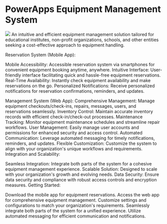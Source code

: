 # PowerApps Equipment Management System
![](EquipmentBookingUserApp.gif)
An intuitive and efficient equipment management solution tailored for educational institutes, non-profit organizations, schools, and other entities seeking a cost-effective approach to equipment handling.

Reservation System (Mobile App):

Mobile Accessibility: Accessible reservation system via smartphones for convenient equipment booking anytime, anywhere.
Intuitive Interface: User-friendly interface facilitating quick and hassle-free equipment reservations.
Real-Time Availability: Instantly check equipment availability and make reservations on the go.
Personalized Notifications: Receive personalized notifications for reservation confirmations, reminders, and updates.

Management System (Web App):
Comprehensive Management: Manage equipment checkouts/check-ins, repairs, messages, users, and reservations seamlessly.
Inventory Control: Maintain accurate inventory records with efficient check-in/check-out processes.
Maintenance Tracking: Monitor equipment maintenance schedules and streamline repair workflows.
User Management: Easily manage user accounts and permissions for enhanced security and access control.
Automated Communication: Leverage automated messaging for timely notifications, reminders, and updates.
Flexible Customization: Customize the system to align with your organization's unique workflows and requirements.
Integration and Scalability:

Seamless Integration: Integrate both parts of the system for a cohesive equipment management experience.
Scalable Solution: Designed to scale with your organization's growth and evolving needs.
Data Security: Ensure data security and compliance with robust access controls and encryption measures.
Getting Started:

Download the mobile app for equipment reservations.
Access the web app for comprehensive equipment management.
Customize settings and configurations to match your organization's requirements.
Seamlessly integrate both parts of the system for a unified experience.
Utilize automated messaging for efficient communication and notifications.
